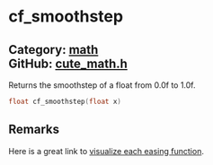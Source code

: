 [](../header.md ':include')

# cf_smoothstep

Category: [math](/api_reference?id=math)  
GitHub: [cute_math.h](https://github.com/RandyGaul/cute_framework/blob/master/include/cute_math.h)  
---

Returns the smoothstep of a float from 0.0f to 1.0f.

```cpp
float cf_smoothstep(float x)
```

## Remarks

Here is a great link to [visualize each easing function](https://easings.net/).

